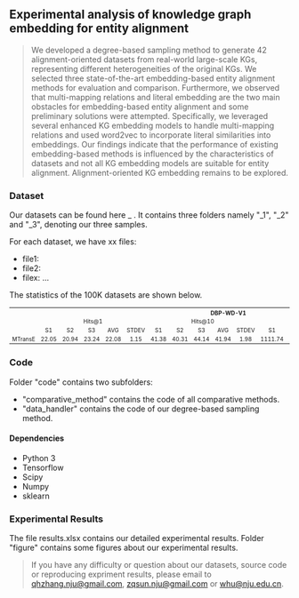 ## Experimental analysis of knowledge graph embedding for entity alignment
> We developed a degree-based sampling method to generate 42 alignment-oriented datasets from real-world large-scale KGs, representing different heterogeneities of the original KGs. We selected three state-of-the-art embedding-based entity alignment methods for evaluation and comparison. Furthermore, we observed that multi-mapping relations and literal embedding are the two main obstacles for embedding-based entity alignment and some preliminary solutions were attempted. Specifically, we leveraged several enhanced KG embedding models to handle multi-mapping relations and used word2vec to incorporate literal similarities into embeddings. Our findings indicate that the performance of existing embedding-based methods is influenced by the characteristics of datasets and not all KG embedding models are suitable for entity alignment. Alignment-oriented KG embedding remains to be explored.

### Dataset
Our datasets can be found here _ . It contains three folders namely "_1", "_2" and "_3", denoting our three samples.

For each dataset, we have xx files:
* file1:
* file2:
* filex:
...

The statistics of the 100K datasets are shown below.
<table style="text-align:center;font-size:10px" align="center">
    <tr>
        <th style="text-align:center" colspan=21>DBP-WD-V1</th>
    </tr>
    <tr>
        <td style="text-align:center" rowspan=2></td>
        <td style="text-align:center" colspan=5>Hits@1</td>
        <td style="text-align:center" colspan=5>Hits@10</td>
        <td style="text-align:center" colspan=5>MR</td>
        <td style="text-align:center" colspan=5>MRR</td>
    </tr>
    <tr>
        <td style="text-align:center">S1</td>
        <td style="text-align:center">S2</td>
        <td style="text-align:center">S3</td>
        <td style="text-align:center">AVG</td>
        <td style="text-align:center">STDEV</td>
        <td style="text-align:center">S1</td>
        <td style="text-align:center">S2</td>
        <td style="text-align:center">S3</td>
        <td style="text-align:center">AVG</td>
        <td style="text-align:center">STDEV</td>
        <td style="text-align:center">S1</td>
        <td style="text-align:center">S2</td>
        <td style="text-align:center">S3</td>
        <td style="text-align:center">AVG</td>
        <td style="text-align:center">STDEV</td>
        <td style="text-align:center">S1</td>
        <td style="text-align:center">S2</td>
        <td style="text-align:center">S3</td>
        <td style="text-align:center">AVG</td>
        <td style="text-align:center">STDEV</td>
    </tr>
    <tr>
        <td style="text-align:center">MTransE</td>
        <td style="text-align:center">22.05</td>
        <td style="text-align:center">20.94</td>
        <td style="text-align:center">23.24</td>
        <td style="text-align:center">22.08</td>
        <td style="text-align:center">1.15</td>
        <td style="text-align:center">41.38</td>
        <td style="text-align:center">40.31</td>
        <td style="text-align:center">44.14</td>
        <td style="text-align:center">41.94</td>
        <td style="text-align:center">1.98</td>
        <td style="text-align:center">1111.74</td>
        <td style="text-align:center">1041.40</td>
        <td style="text-align:center"></td>
        <td style="text-align:center"></td>
        <td style="text-align:center"></td>
        <td style="text-align:center"></td>
        <td style="text-align:center"></td>
        <td style="text-align:center"></td>
        <td style="text-align:center"></td>
        <td style="text-align:center"></td>
    </tr>
</table>

### Code

Folder "code" contains two subfolders: 
* "comparative_method" contains the code of all comparative methods.
* "data_handler" contains the code of our degree-based sampling method.

#### Dependencies
* Python 3
* Tensorflow
* Scipy
* Numpy
* sklearn

### Experimental Results
The file results.xlsx contains our detailed experimental results. 
Folder "figure" contains some figures about our experimental results.

> If you have any difficulty or question about our datasets, source code or reproducing expriment results, please email to qhzhang.nju@gmail.com, zqsun.nju@gmail.com or whu@nju.edu.cn.



